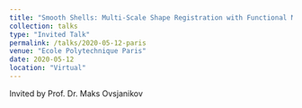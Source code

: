 ```yaml
---
title: "Smooth Shells: Multi-Scale Shape Registration with Functional Maps"
collection: talks
type: "Invited Talk"
permalink: /talks/2020-05-12-paris
venue: "Ecole Polytechnique Paris"
date: 2020-05-12
location: "Virtual"
---
```

Invited by Prof. Dr. Maks Ovsjanikov
